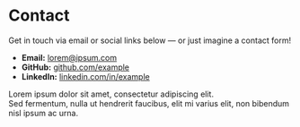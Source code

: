 # Contact

Get in touch via email or social links below — or just imagine a contact form!

- **Email:** lorem@ipsum.com  
- **GitHub:** [github.com/example](https://github.com/example)  
- **LinkedIn:** [linkedin.com/in/example](https://linkedin.com/in/example)

Lorem ipsum dolor sit amet, consectetur adipiscing elit.  
Sed fermentum, nulla ut hendrerit faucibus, elit mi varius elit, non bibendum nisl ipsum ac urna.
